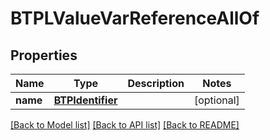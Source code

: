 # BTPLValueVarReferenceAllOf

## Properties
Name | Type | Description | Notes
------------ | ------------- | ------------- | -------------
**name** | [**BTPIdentifier**](BTPIdentifier.md) |  | [optional] 

[[Back to Model list]](../README.md#documentation-for-models) [[Back to API list]](../README.md#documentation-for-api-endpoints) [[Back to README]](../README.md)


